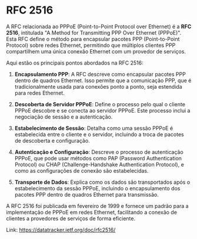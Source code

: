 # RFC 2516

A RFC relacionada ao PPPoE (Point-to-Point Protocol over Ethernet) é a **RFC 2516**, intitulada "A Method for Transmitting PPP Over Ethernet (PPPoE)". Esta RFC define o método para encapsular pacotes PPP (Point-to-Point Protocol) sobre redes Ethernet, permitindo que múltiplos clientes PPP compartilhem uma única conexão Ethernet com um provedor de serviços.

Aqui estão os principais pontos abordados na RFC 2516:

1. **Encapsulamento PPP**: A RFC descreve como encapsular pacotes PPP dentro de quadros Ethernet. Isso permite que a comunicação PPP, que é tradicionalmente usada para conexões ponto a ponto, seja estendida para redes Ethernet.

2. **Descoberta de Servidor PPPoE**: Define o processo pelo qual o cliente PPPoE descobre e se conecta ao servidor PPPoE. Este processo inclui a negociação de sessão e a autenticação.

3. **Estabelecimento de Sessão**: Detalha como uma sessão PPPoE é estabelecida entre o cliente e o servidor, incluindo a troca de pacotes de descoberta e configuração.

4. **Autenticação e Configuração**: Descreve o processo de autenticação PPPoE, que pode usar métodos como PAP (Password Authentication Protocol) ou CHAP (Challenge-Handshake Authentication Protocol), e como as configurações de conexão são estabelecidas.

5. **Transporte de Dados**: Explica como os dados são transportados após o estabelecimento da sessão PPPoE, incluindo o encapsulamento dos pacotes PPP dentro de quadros Ethernet para transmissão.

A RFC 2516 foi publicada em fevereiro de 1999 e fornece um padrão para a implementação de PPPoE em redes Ethernet, facilitando a conexão de clientes a provedores de serviços de forma eficiente.

Link: https://datatracker.ietf.org/doc/rfc2516/
